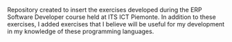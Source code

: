 Repository created to insert the exercises developed during the ERP Software Developer course held at ITS ICT Piemonte. In addition to these exercises, I added exercises that I believe will be useful for my development in my knowledge of these programming languages.
